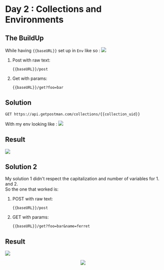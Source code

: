 # Day 2 : Collections and Environments 

## The BuildUp
 While having `{{baseURL}}` set up in `Env` like so :
 <img src="https://i.imgur.com/1TB7KXJ.png">   

1. Post with raw text:
    ```https
    {{baseURL}}/post
    ```
2. Get with params:
   ```https
   {{baseURL}}/get?foo=bar
   ```
## Solution 

```https
GET https://api.getpostman.com/collections/{{collection_uid}}
```
With my env looking like :
<img src="https://i.imgur.com/YbrGFjR.png">

## Result
<img src="https://i.imgur.com/u5TXhuS.png">

## Solution 2 

My solution 1 didn't respect the capitalization and number of variables for 1. and 2.\
So the one that worked is:
1. POST with raw text:
    ```https
    {{baseURL}}/post
    ```
2. GET with params:
   ```https
   {{baseURL}}/get?foo=bar&name=ferret
   ```
## Result

<img src="https://i.imgur.com/xTUKIm5.png">
<p align="center">
<img src="https://media1.giphy.com/media/Rznz8HjrKQAOQ/giphy.gif?cid=ecf05e47eb8e64j0aasd8oot8tck9rg49vhqqzxee75hwzq1&rid=giphy.gif&ct=g" />
</p>